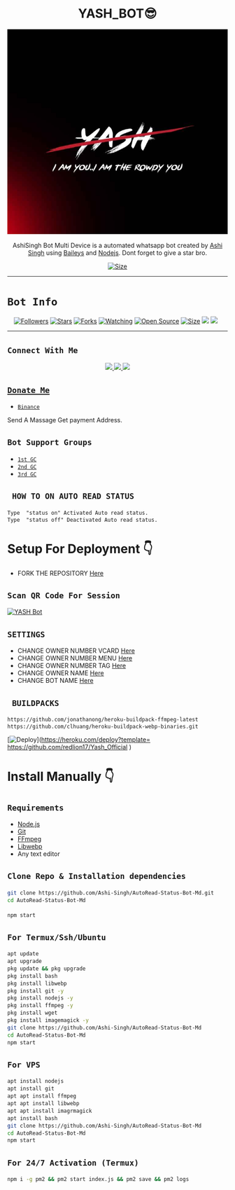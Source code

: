 

<h1 align="center">YASH_BOT😎<br></h1>
<p align="center">
<img src="Botdp.jpg  " alt="animated" />
</p>

<p align="center">
AshiSingh Bot Multi Device is a automated whatsapp bot created by <a href="https://github.com/Ashi-Singh" target="_blank">Ashi Singh</a> using <a href="https://github.com/adiwajshing/Baileys" target="_blank">Baileys</a> and <a href="https://github.com/nodejs" target="_blank">Nodejs</a>. Dont forget to give a star bro.
</p>

<p align="center">
<a href=" https://youtube.com/channel/UCX-iMp9zALihVM6gg2b1Nsg "><img title="Size" src="https://img.shields.io/badge/Tutorial-Video-green"></a>
</p>

------

# ```Bot Info```
<p align="center">
<a href="https://github.com/Ashi-Singh/followers"><img title="Followers" src="https://img.shields.io/github/followers/Ashi-Singh?color=red&style=flat-square"></a>
<a href="https://github.com/Ashi-Singh/AutoRead-Status-Bot-Md/stargazers/"><img title="Stars" src="https://img.shields.io/github/stars/Ashi-Singh/AutoRead-Status-Bot-Md?color=blue&style=flat-square"></a>
<a href="https://github.com/Ashi-Singh/AutoRead-Status-Bot-Md/network/members"><img title="Forks" src="https://img.shields.io/github/forks/Ashi-Singh/AutoRead-Status-Bot-Md?color=red&style=flat-square"></a>
<a href="https://github.com/Ashi-Singh/AutoRead-Status-Bot-Md/watchers"><img title="Watching" src="https://img.shields.io/github/watchers/Ashi-Singh/AutoRead-Status-Bot-Md?label=Watchers&color=blue&style=flat-square"></a>
<a href="https://github.com/Ashi-Singh/AutoRead-Status-Bot-Md"><img title="Open Source" src="https://img.shields.io/badge/Author-Hyper Mod%20Bot%20Inc.-red?v=103"></a>
<a href="https://github.com/Ashi-Singh/AutoRead-Status-Bot-Md/"><img title="Size" src="https://img.shields.io/github/repo-size/Ashi-Singh/AutoRead-Status-Bot-Md?style=flat-square&color=green"></a>
<a href="https://hits.seeyoufarm.com"><img src="https://hits.seeyoufarm.com/api/count/incr/badge.svg?url=https%3A%2F%2Fgithub.com%2FAshi-Singh%2FAutoRead-Status-Bot-Md&count_bg=%2379C83D&title_bg=%23555555&icon=probot.svg&icon_color=%2300FF6D&title=hits&edge_flat=false"/></a>
<a href="https://github.com/Ashi-Singh/AutoRead-Status-Bot-Md/graphs/commit-activity"><img height="20" src="https://img.shields.io/badge/Maintained%3F-yes-green.svg"></a>&nbsp;&nbsp;
</p>
<p align='center'>
    </p>

-------

## ```Connect With Me```
<p align="center">
<a href="https://wa.me/94770181369"><img src="https://img.shields.io/badge/Contact Hyper Mod-25D366?style=for-the-badge&logo=whatsapp&logoColor=white" />
<a href=""><img src="https://img.shields.io/badge/Join Official GC-25D366?style=for-the-badge&logo=whatsapp&logoColor=white" />
<a href="  https://youtube.com/channel/UCX-iMp9zALihVM6gg2b1Nsg   "><img src="https://img.shields.io/badge/Subscribe Hyper Mod-ff0000?style=for-the-badge&logo=youtube&logoColor=ff000000&link=https://youtube.com/c/HYPERMOD" /><br>
</p>

## ```Donate Me```

- [`Binance`](Wa.me/94770181369)

<p align="left">
Send A Massage Get payment Address.
</p>

## ```Bot Support Groups```

- [`1st GC`](https://chat.whatsapp.com/DNUr9fAAaTq6YW3SFQHX7Q)
- [`2nd GC`](https://chat.whatsapp.com/DNUr9fAAaTq6YW3SFQHX7Q)
- [`3rd GC`](https://chat.whatsapp.com/DNUr9fAAaTq6YW3SFQHX7Q)

## ` HOW TO ON AUTO READ STATUS`

```
Type  "status on" Activated Auto read status.
Type  "status off" Deactivated Auto read status.
```

# Setup For Deployment 👇

- FORK THE REPOSITORY [Here](https://github.com/Ashi-Singh/AutoRead-Status-Bot-Md/fork)

## `Scan QR Code For Session`
[![YASH Bot](https://repl.it/badge/github/quiec/whatsasena)]( https://replit.com/@Yashuu16/YASHBOT )

## `SETTINGS`

- CHANGE OWNER NUMBER VCARD [Here](https://github.com/Ashi-Singh/AutoRead-Status-Bot-Md/blob/master/settings.js#L58)
- CHANGE OWNER NUMBER MENU [Here](https://github.com/Ashi-Singh/AutoRead-Status-Bot-Md/blob/master/settings.js#L65)
- CHANGE OWNER NUMBER TAG [Here](https://github.com/Ashi-Singh/AutoRead-Status-Bot-Md/blob/master/settings.js#L66)
- CHANGE OWNER NAME [Here](https://github.com/Ashi-Singh/AutoRead-Status-Bot-Md/blob/master/settings.js#L59)
- CHANGE BOT NAME [Here](https://github.com/Ashi-Singh/AutoRead-Status-Bot-Md/blob/master/settings.js#L67)

## ` BUILDPACKS`

```
https://github.com/jonathanong/heroku-buildpack-ffmpeg-latest
https://github.com/clhuang/heroku-buildpack-webp-binaries.git
```

[![Deploy](https://www.herokucdn.com/deploy/button.svg)](https://heroku.com/deploy?template=      https://github.com/redlion17/Yash_Official       )

# Install Manually 👇
## `Requirements`
* [Node.js](https://nodejs.org/en/)
* [Git](https://git-scm.com/downloads)
* [FFmpeg](https://github.com/BtbN/FFmpeg-Builds/releases/download/autobuild-2020-12-08-13-03/ffmpeg-n4.3.1-26-gca55240b8c-win64-gpl-4.3.zip)
* [Libwebp](https://developers.google.com/speed/webp/download)
* Any text editor
## `Clone Repo & Installation dependencies`
```bash
git clone https://github.com/Ashi-Singh/AutoRead-Status-Bot-Md.git
cd AutoRead-Status-Bot-Md

npm start
```
## `For Termux/Ssh/Ubuntu`
```bash
apt update
apt upgrade
pkg update && pkg upgrade
pkg install bash
pkg install libwebp
pkg install git -y
pkg install nodejs -y 
pkg install ffmpeg -y 
pkg install wget
pkg install imagemagick -y
git clone https://github.com/Ashi-Singh/AutoRead-Status-Bot-Md
cd AutoRead-Status-Bot-Md
npm start
```
## `For VPS`
```bash
apt install nodejs 
apt install git 
apt apt install ffmpeg 
apt apt install libwebp 
apt apt install imagrmagick
apt install bash
git clone https://github.com/Ashi-Singh/AutoRead-Status-Bot-Md
cd AutoRead-Status-Bot-Md
npm start
```
## `For 24/7 Activation (Termux)`
```bash
npm i -g pm2 && pm2 start index.js && pm2 save && pm2 logs
```



